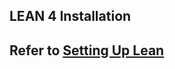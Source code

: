 ## LEAN 4 Installation
## Refer to [Setting Up Lean](https://lean-lang.org/lean4/doc/quickstart.html)